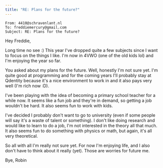 ```yaml
---
title: "RE: Plans for the future?"
---
```


```text
From: 4410@schravenlant.nl
To: freddiemercury@gmail.com
Subject: RE: Plans for the future?
```

Hey Freddie,

Long time no see :)
This year I've dropped quite a few subjects since I want to focus on the things I like. I'm now in 4VWO (one of the old kids lol) and I'm enjoying the year so far.

You asked about my plans for the future. Well, honestly I'm not sure yet. I'm quite good at programming and for the coming years I'll probably stay at Qdentity because it's a nice environment to work in and it also pays very well (I'm rich now :D).

I've been playing with the idea of becoming a primary school teacher for a while now. It seems like a fun job and they're in demand, so getting a job wouldn't be hard. It also seems fun to work with kids.

I've decided I probably don't want to go to university (even if some people will say it's a waste of talent or something). I don't like doing research and would like to learn to do a job, I'm not interested in the theory all that much.
It also seems fun to do something with physics or math, but again, it's all very theoretical.

So all with all I'm really not sure yet. For now I'm enjoying life, and I also don't have to think about it really (yet). Those are worries for future me.

Bye,
Robin

